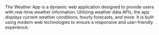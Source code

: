 The Weather App is a dynamic web application designed to provide users with real-time weather information. Utilizing weather data APIs, the app displays current weather conditions, hourly forecasts, and more. It is built using modern web technologies to ensure a responsive and user-friendly experience.

